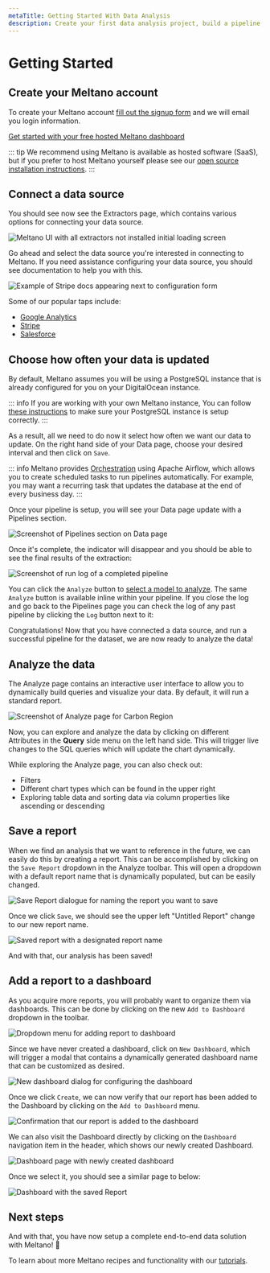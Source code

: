 ```yaml
---
metaTitle: Getting Started With Data Analysis
description: Create your first data analysis project, build a pipeline, and analyze your data after installing Meltano.
---
```


# Getting Started

## Create your Meltano account

To create your Meltano account [fill out the signup form](https://meltano.typeform.com/to/NJPwxv) and we will email you login information.

<a href="https://meltano.typeform.com/to/NJPwxv" class="button is-purple is-filled">Get started with your free hosted Meltano dashboard</a>

::: tip
We recommend using Meltano is available as hosted software (SaaS), but if you prefer to host Meltano yourself please see our [open source installation instructions]((/docs/installation.html#local-installation)).
:::

## Connect a data source

You should see now see the Extractors page, which contains various options for connecting your data source.

![Meltano UI with all extractors not installed initial loading screen](/images/getting-started-guide/gsg-01.png)

Go ahead and select the data source you're interested in connecting to Meltano. If you need assistance configuring your data source, you should see documentation to help you with this.

![Example of Stripe docs appearing next to configuration form](/images/getting-started-guide/gsg-02.png)

Some of our popular taps include:

- [Google Analytics](/plugins/extractors/google-analytics.html#google-analytics)
- [Stripe](/plugins/extractors/stripe.html#stripe)
- [Salesforce](/plugins/extractors/salesforce.html#salesforce)

## Choose how often your data is updated

By default, Meltano assumes you will be using a PostgreSQL instance that is already configured for you on your DigitalOcean instance. 

::: info 
If you are working with your own Meltano instance, You can follow [these instructions](https://www.meltano.com/plugins/loaders/postgres.html#postgresql-database) to make sure your PostgreSQL instance is setup correctly.
:::

As a result, all we need to do now it select how often we want our data to update. On the right hand side of your Data page, choose your desired interval and then click on `Save`.

::: info 
Meltano provides [Orchestration](/docs/orchestration.html) using Apache Airflow, which allows you to create scheduled tasks to run pipelines automatically.
For example, you may want a recurring task that updates the database at the end of every business day.
:::

Once your pipeline is setup, you will see your Data page update with a Pipelines section.

![Screenshot of Pipelines section on Data page](/images/getting-started-guide/gsg-03.png)

Once it's complete, the indicator will disappear and you should be able to see the final results of the extraction:

![Screenshot of run log of a completed pipeline](/images/getting-started-guide/gsg-04.png)

You can click the `Analyze` button to [select a model to analyze](#analyze-the-data). The same `Analyze` button is available inline within your pipeline. If you close the log and go back to the Pipelines page you can check the log of any past pipeline by clicking the `Log` button next to it:

Congratulations! Now that you have connected a data source, and run a successful pipeline for the dataset, we are now ready to analyze the data!

## Analyze the data

The Analyze page contains an interactive user interface to allow you to dynamically build queries and visualize your data. By default, it will run a standard report.

![Screenshot of Analyze page for Carbon Region](/images/getting-started-guide/gsg-10.png)

Now, you can explore and analyze the data by clicking on different Attributes in the **Query** side menu on the left hand side. This will trigger live changes to the SQL queries which will update the chart dynamically.

While exploring the Analyze page, you can also check out:

- Filters
- Different chart types which can be found in the upper right
- Exploring table data and sorting data via column properties like ascending or descending

## Save a report

When we find an analysis that we want to reference in the future, we can easily do this by creating a report. This can be accomplished by clicking on the `Save Report` dropdown in the Analyze toolbar. This will open a dropdown with a default report name that is dynamically populated, but can be easily changed.

![Save Report dialogue for naming the report you want to save](/images/getting-started-guide/gsg-11.png)

Once we click `Save`, we should see the upper left "Untitled Report" change to our new report name.

![Saved report with a designated report name](/images/getting-started-guide/gsg-12.png)

And with that, our analysis has been saved!

## Add a report to a dashboard

As you acquire more reports, you will probably want to organize them via dashboards. This can be done by clicking on the new `Add to Dashboard` dropdown in the toolbar.

![Dropdown menu for adding report to dashboard](/images/getting-started-guide/gsg-13.png)

Since we have never created a dashboard, click on `New Dashboard`, which will trigger a modal that contains a dynamically generated dashboard name that can be customized as desired.

![New dashboard dialog for configuring the dashboard](/images/getting-started-guide/gsg-14.png)

Once we click `Create`, we can now verify that our report has been added to the Dashboard by clicking on the `Add to Dashboard` menu.

![Confirmation that our report is added to the dashboard](/images/getting-started-guide/gsg-15.png)

We can also visit the Dashboard directly by clicking on the `Dashboard` navigation item in the header, which shows our newly created Dashboard.

![Dashboard page with newly created dashboard](/images/getting-started-guide/gsg-16.png)

Once we select it, you should see a similar page to below:

![Dashboard with the saved Report](/images/getting-started-guide/gsg-17.png)

## Next steps

And with that, you have now setup a complete end-to-end data solution with Meltano! 🎉

To learn about more Meltano recipes and functionality with our [tutorials](/tutorials/).
